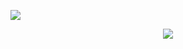 ![](https://i.postimg.cc/NGXfHm7X/fard.png)
<p align="center">
  <img src="https://64.media.tumblr.com/e658bea23833000e0fc07c016e2d1488/f1413ef45abf2485-7d/s100x200/299f80bd3a7705491033decba75cf03f3647b88b.pnj">
</p>
